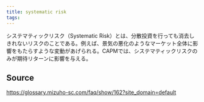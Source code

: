 ```yaml
---
title: systematic risk
tags: 
---
```


システマティックリスク（Systematic Risk）とは、分散投資を行っても消去しきれないリスクのことである。例えば、景気の悪化のようなマーケット全体に影響をもたらすような変動があげられる。CAPMでは、システマティックリスクのみが期待リターンに影響を与える。

## Source
https://glossary.mizuho-sc.com/faq/show/162?site_domain=default